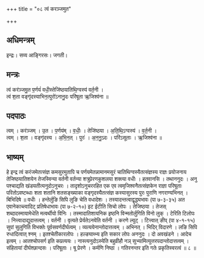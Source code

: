 +++
title = "०८ त्वं करञ्जमुत"

+++
## अधिमन्त्रम्
इन्द्रः। सव्य आङ्गिरसः। जगती।

## मन्त्रः
त्वं कर॑ञ्जमु॒त प॒र्णयं॑ वधी॒स्तेजि॑ष्ठयातिथि॒ग्वस्य॑ वर्त॒नी ।  
त्वं श॒ता वङ्गृ॑दस्याभिन॒त्पुरो॑ऽनानु॒दः परि॑षूता ऋ॒जिश्व॑ना ॥

## पदपाठः
त्वम् । कर॑ञ्जम् । उ॒त । प॒र्णय॑म् । व॒धीः॒ । तेजि॑ष्ठया । अ॒ति॒थि॒ऽग्वस्य॑ । व॒र्त॒नी ।  
त्वम् । श॒ता । वङ्गृ॑दस्य । अ॒भि॒न॒त् । पुरः॑ । अ॒न॒नु॒ऽदः । परि॑ऽसूताः । ऋ॒जिश्व॑ना ॥

## भाष्यम्
हे इन्द्र त्वं करंजमेतत्संज्ञ कमसुरमुतापि च पर्णयमेतन्नामानमसुरं चातिथिग्वस्यैतत्संज्ञस्य राज्ञः प्रयोजनाय तेजिष्ठयातिशयेन तेजस्विन्या वर्तनी वर्तन्या शत्रुप्रेरणकुशलया शक्त्या वधीः । हतवानसि । तथाननुदः । अनु पश्चाद्यति खंडयतीत्यनुदोऽनुचरः । तादृशोऽनुचररहित एक एव त्वमृजिश्वनैतत्संज्ञकेन राज्ञा परिषूताः परितोऽवष्टब्धाः शता शतानि शतसङ्ख्याका वङ्गृदस्यैतत्संज्ञ कस्यासुरस्य पुरः पुराणि नगराण्यभिनत् । बिभिदिषे ॥ वधीः । हन्तेर्लुङि सिपि लुङि चेति वधादेशः । तस्यादन्तत्वाद्वृद्ध्यभावः (पा ७-३-३५) अत एवानेकाच्त्वादिट् प्रतिषेधाभावः (पा ७-२-१०) इट ईटीति सिचो लोपः । तेजिष्ठया । तेजस् शब्दादस्मायामेधेति मत्वर्थीयो विनिः । तस्मादातिशायनिक इष्ठनि विन्मतोर्लुगिति विनो लुक् । टेरिति टिलोपः । नित्त्वादाद्युदात्तत्वम् । वर्तनी । वृत्यते प्रेर्यतेऽनयेति वर्तनी । करणे ल्युट् । टित्त्वात् ङीप् (पा ४-१-१५) सुपां सुलुगिति विभक्तेः पूर्वसवर्णदीर्घत्वम् । व्यत्ययेनान्तोदात्तत्वम् । अभिनत् । भिदिर् विदारणे । लङि सिपि रुधादित्वात् श्नम् । इतश्चेतीकारलोपः । हल्ङ्याब्भ्य इति सकार लोपः अननुदः । दो अवखंडने । आदेच इत्वम् । आतश्चोपसर्ग इति कप्रत्ययः । नास्त्यनुदोऽस्येति बहुव्रीहौ नञ् सुभ्यामित्युत्तरपदान्तोदात्तत्वम् । संहितायां दीर्घश्छान्दसः । परिषूताः । षू प्रेरणे । कर्मणि निष्ठा । गतिरनन्तर इति गतेः प्रकृतिस्वरत्वं ॥ ८ ॥